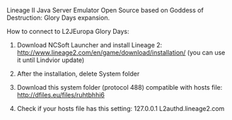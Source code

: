 Lineage II Java Server Emulator Open Source based on Goddess of Destruction: Glory Days expansion.


How to connect to L2JEuropa Glory Days:


1) Download NCSoft Launcher and install Lineage 2: http://www.lineage2.com/en/game/download/installation/ (you can use it until Lindvior update)

2) After the installation, delete System folder

3) Download this system folder (protocol 488) compatible with hosts file: http://dfiles.eu/files/ruhtbhhi6

4) Check if your hosts file has this setting: 127.0.0.1 L2authd.lineage2.com